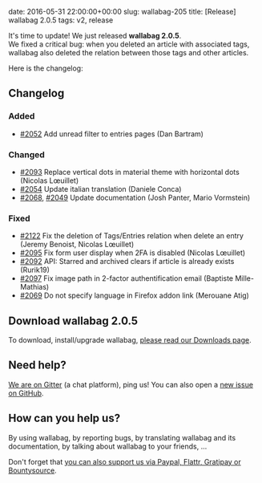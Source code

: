 date: 2016-05-31 22:00:00+00:00
slug: wallabag-205
title: [Release] wallabag 2.0.5
tags: v2, release

It's time to update! We just released **wallabag 2.0.5**.  
We fixed a critical bug: when you deleted an article with associated tags, wallabag also deleted the relation between those tags and other articles. 

Here is the changelog: 

## Changelog

### Added

- [#2052](https://github.com/wallabag/wallabag/pull/2052) Add unread filter to entries pages (Dan Bartram)

### Changed

- [#2093](https://github.com/wallabag/wallabag/pull/2093) Replace vertical dots in material theme with horizontal dots (Nicolas Lœuillet)
- [#2054](https://github.com/wallabag/wallabag/pull/2054) Update italian translation (Daniele Conca)
- [#2068](https://github.com/wallabag/wallabag/pull/2068), [#2049](https://github.com/wallabag/wallabag/pull/2049) Update documentation (Josh Panter, Mario Vormstein)

### Fixed

- [#2122](https://github.com/wallabag/wallabag/pull/2122) Fix the deletion of Tags/Entries relation when delete an entry (Jeremy Benoist, Nicolas Lœuillet)
- [#2095](https://github.com/wallabag/wallabag/pull/2095) Fix form user display when 2FA is disabled (Nicolas Lœuillet)
- [#2092](https://github.com/wallabag/wallabag/pull/2092) API: Starred and archived clears if article is already exists (Rurik19)
- [#2097](https://github.com/wallabag/wallabag/issues/2097) Fix image path in 2-factor authentification email (Baptiste Mille-Mathias)
- [#2069](https://github.com/wallabag/wallabag/pull/2069) Do not specify language in Firefox addon link (Merouane Atig)

## Download wallabag 2.0.5

To download, install/upgrade wallabag, [please read our Downloads page](https://www.wallabag.org/pages/download-wallabag.html). 

## Need help?

[We are on Gitter](https://gitter.im/wallabag/wallabag) (a chat platform), ping us! You can also open a [new issue on GitHub](https://github.com/wallabag/wallabag/issues/new).

## How can you help us?

By using wallabag, by reporting bugs, by translating wallabag and its documentation, by talking about wallabag to your friends, ...

Don't forget that [you can also support us via Paypal, Flattr, Gratipay or Bountysource](https://www.wallabag.org/pages/donations.html).
